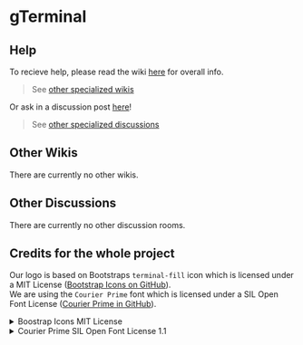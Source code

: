 # gTerminal

## Help
To recieve help, please read the wiki [here](https://github.com/gTerminal-project/.github/wiki) for overall info.
> See [other specialized wikis](#other-wikis)

Or ask in a discussion post [here](https://github.com/gTerminal-project/.github/discussions)!
> See [other specialized discussions](#other-discussions)

## Other Wikis

There are currently no other wikis.

## Other Discussions

There are currently no other discussion rooms.

## Credits for the whole project
Our logo is based on Bootstraps `terminal-fill` icon which is licensed under a MIT License ([Bootstrap Icons on GitHub](https://github.com/twbs/icons)).
<br>
We are using the `Courier Prime` font which is licensed under a SIL Open Font License ([Courier Prime in GitHub](https://github.com/quoteunquoteapps/CourierPrime)).

<details>
<summary>Boostrap Icons MIT License</summary>
	The MIT License (MIT)

	Copyright (c) 2019-2023 The Bootstrap Authors

	Permission is hereby granted, free of charge, to any person obtaining a copy
	of this software and associated documentation files (the "Software"), to deal
	in the Software without restriction, including without limitation the rights
	to use, copy, modify, merge, publish, distribute, sublicense, and/or sell
	copies of the Software, and to permit persons to whom the Software is
	furnished to do so, subject to the following conditions:

	The above copyright notice and this permission notice shall be included in
	all copies or substantial portions of the Software.

	THE SOFTWARE IS PROVIDED "AS IS", WITHOUT WARRANTY OF ANY KIND, EXPRESS OR
	IMPLIED, INCLUDING BUT NOT LIMITED TO THE WARRANTIES OF MERCHANTABILITY,
	FITNESS FOR A PARTICULAR PURPOSE AND NONINFRINGEMENT. IN NO EVENT SHALL THE
	AUTHORS OR COPYRIGHT HOLDERS BE LIABLE FOR ANY CLAIM, DAMAGES OR OTHER
	LIABILITY, WHETHER IN AN ACTION OF CONTRACT, TORT OR OTHERWISE, ARISING FROM,
	OUT OF OR IN CONNECTION WITH THE SOFTWARE OR THE USE OR OTHER DEALINGS IN
	THE SOFTWARE.
</details>
<details>
<summary>Courier Prime SIL Open Font License 1.1</summary>
	Copyright 2015 The Courier Prime Project Authors (https://github.com/quoteunquoteapps/CourierPrime).

	This Font Software is licensed under the SIL Open Font License, Version 1.1.
	This license is copied below, and is also available with a FAQ at:
	http://scripts.sil.org/OFL


	-----------------------------------------------------------
	SIL OPEN FONT LICENSE Version 1.1 - 26 February 2007
	-----------------------------------------------------------

	PREAMBLE
	The goals of the Open Font License (OFL) are to stimulate worldwide
	development of collaborative font projects, to support the font creation
	efforts of academic and linguistic communities, and to provide a free and
	open framework in which fonts may be shared and improved in partnership
	with others.

	The OFL allows the licensed fonts to be used, studied, modified and
	redistributed freely as long as they are not sold by themselves. The
	fonts, including any derivative works, can be bundled, embedded, 
	redistributed and/or sold with any software provided that any reserved
	names are not used by derivative works. The fonts and derivatives,
	however, cannot be released under any other type of license. The
	requirement for fonts to remain under this license does not apply
	to any document created using the fonts or their derivatives.

	DEFINITIONS
	"Font Software" refers to the set of files released by the Copyright
	Holder(s) under this license and clearly marked as such. This may
	include source files, build scripts and documentation.

	"Reserved Font Name" refers to any names specified as such after the
	copyright statement(s).

	"Original Version" refers to the collection of Font Software components as
	distributed by the Copyright Holder(s).

	"Modified Version" refers to any derivative made by adding to, deleting,
	or substituting -- in part or in whole -- any of the components of the
	Original Version, by changing formats or by porting the Font Software to a
	new environment.

	"Author" refers to any designer, engineer, programmer, technical
	writer or other person who contributed to the Font Software.

	PERMISSION & CONDITIONS
	Permission is hereby granted, free of charge, to any person obtaining
	a copy of the Font Software, to use, study, copy, merge, embed, modify,
	redistribute, and sell modified and unmodified copies of the Font
	Software, subject to the following conditions:

	1) Neither the Font Software nor any of its individual components,
	in Original or Modified Versions, may be sold by itself.

	2) Original or Modified Versions of the Font Software may be bundled,
	redistributed and/or sold with any software, provided that each copy
	contains the above copyright notice and this license. These can be
	included either as stand-alone text files, human-readable headers or
	in the appropriate machine-readable metadata fields within text or
	binary files as long as those fields can be easily viewed by the user.

	3) No Modified Version of the Font Software may use the Reserved Font
	Name(s) unless explicit written permission is granted by the corresponding
	Copyright Holder. This restriction only applies to the primary font name as
	presented to the users.

	4) The name(s) of the Copyright Holder(s) or the Author(s) of the Font
	Software shall not be used to promote, endorse or advertise any
	Modified Version, except to acknowledge the contribution(s) of the
	Copyright Holder(s) and the Author(s) or with their explicit written
	permission.

	5) The Font Software, modified or unmodified, in part or in whole,
	must be distributed entirely under this license, and must not be
	distributed under any other license. The requirement for fonts to
	remain under this license does not apply to any document created
	using the Font Software.

	TERMINATION
	This license becomes null and void if any of the above conditions are
	not met.

	DISCLAIMER
	THE FONT SOFTWARE IS PROVIDED "AS IS", WITHOUT WARRANTY OF ANY KIND,
	EXPRESS OR IMPLIED, INCLUDING BUT NOT LIMITED TO ANY WARRANTIES OF
	MERCHANTABILITY, FITNESS FOR A PARTICULAR PURPOSE AND NONINFRINGEMENT
	OF COPYRIGHT, PATENT, TRADEMARK, OR OTHER RIGHT. IN NO EVENT SHALL THE
	COPYRIGHT HOLDER BE LIABLE FOR ANY CLAIM, DAMAGES OR OTHER LIABILITY,
	INCLUDING ANY GENERAL, SPECIAL, INDIRECT, INCIDENTAL, OR CONSEQUENTIAL
	DAMAGES, WHETHER IN AN ACTION OF CONTRACT, TORT OR OTHERWISE, ARISING
	FROM, OUT OF THE USE OR INABILITY TO USE THE FONT SOFTWARE OR FROM
	OTHER DEALINGS IN THE FONT SOFTWARE.
</details>
